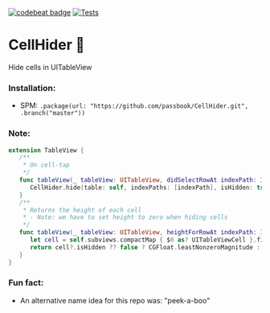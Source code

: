 [![codebeat badge](https://codebeat.co/badges/5d6d240e-3123-43d4-94f5-cb34ed074d7e)](https://codebeat.co/projects/github-com-passbook-cellhider-master)
[![Tests](https://github.com/sentryco/CellHider/actions/workflows/Tests.yml/badge.svg)](https://github.com/sentryco/CellHider/actions/workflows/Tests.yml)

# CellHider 🙈
Hide cells in UITableView

### Installation:
- SPM: `.package(url: "https://github.com/passbook/CellHider.git", .branch("master"))`


### Note:

```swift
extension TableView {
   /**
    * On cell-tap
    */
   func tableView(_ tableView: UITableView, didSelectRowAt indexPath: IndexPath) {
      CellHider.hide(table: self, indexPaths: [indexPath], isHidden: true) // hides cells you click
   }
   /**
    * Returns the height of each cell
    * - Note: we have to set height to zero when hiding cells
    */
   func tableView(_ tableView: UITableView, heightForRowAt indexPath: IndexPath) -> CGFloat {
      let cell = self.subviews.compactMap { $0 as? UITableViewCell }.first { self.indexPath(for: $0) == indexPath } // this is the only way to get access to cell during creation
      return cell?.isHidden ?? false ? CGFloat.leastNonzeroMagnitude : 60 // or use UITable.automatic...
   }
}
```

### Fun fact:
- An alternative name idea for this repo was: "peek-a-boo"
